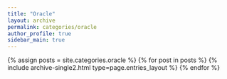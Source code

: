 ```yaml
---
title: "Oracle"
layout: archive
permalink: categories/oracle
author_profile: true
sidebar_main: true
---
```



{% assign posts = site.categories.oracle %}
{% for post in posts %} {% include archive-single2.html type=page.entries_layout %} {% endfor %}